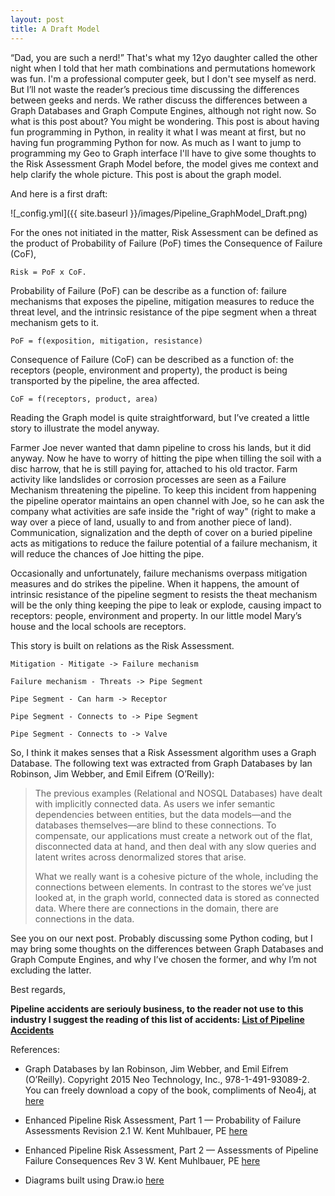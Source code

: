 ```yaml
---
layout: post
title: A Draft Model
---
```


“Dad, you are such a nerd!” That's what my 12yo daughter called the other night when I told that her math combinations and permutations homework was fun.  I'm a professional computer geek, but I don't see myself as nerd. But I’ll not waste the reader’s precious time discussing the differences between geeks and nerds. We rather discuss the differences between a Graph Databases and Graph Compute Engines, although not right now.
So what is this post about? You might be wondering. This post is about having fun programming in Python, in reality it what I was meant at first, but no having fun programming Python for now. As much as I want to jump to programming my Geo to Graph interface I'll have to give some thoughts to the Risk Assessment Graph Model before, the model gives me context and help clarify the whole picture. This post is about the graph model.

And here is a first draft:

![_config.yml]({{ site.baseurl }}/images/Pipeline_GraphModel_Draft.png)

For the ones not initiated in the matter, Risk Assessment can be defined as the product of Probability of Failure (PoF) times the Consequence of Failure (CoF), 

```
Risk = PoF x CoF.
```

Probability of Failure (PoF) can be describe as a function of: failure mechanisms that exposes the pipeline, mitigation measures to reduce the threat level, and the intrinsic resistance of the pipe segment when a threat mechanism gets to it.

```
PoF = f(exposition, mitigation, resistance)
```

Consequence of Failure (CoF) can be described as a function of: the receptors (people, environment and property), the product is being transported by the pipeline, the area affected.  
```
CoF = f(receptors, product, area)
```

Reading the Graph model is quite straightforward, but I’ve created a little story to illustrate the model anyway.

Farmer Joe never wanted that damn pipeline to cross his lands, but it did anyway.  Now he have to worry of hitting the pipe when tilling the soil with a disc harrow, that he is still paying for, attached to his old tractor.  Farm activity like landslides or corrosion processes are seen as a Failure Mechanism threatening the pipeline. To keep this incident from happening the pipeline operator maintains an open channel with Joe, so he can ask the company what activities are safe inside the "right of way" (right to make a way over a piece of land, usually to and from another piece of land).  Communication, signalization and the depth of cover on a buried pipeline acts as mitigations to reduce the failure potential of a failure mechanism, it will reduce the chances of Joe hitting the pipe.  

Occasionally and unfortunately, failure mechanisms overpass mitigation measures and do strikes the pipeline.  When it happens, the amount of intrinsic resistance of the pipeline segment to resists the theat mechanism will be the only thing keeping the pipe to leak or explode, causing impact to receptors: people, environment and property. In our little model Mary’s house and the local schools are receptors.  

This story is built on relations as the Risk Assessment. 

```
Mitigation - Mitigate -> Failure mechanism

Failure mechanism - Threats -> Pipe Segment

Pipe Segment - Can harm -> Receptor

Pipe Segment - Connects to -> Pipe Segment

Pipe Segment - Connects to -> Valve
```

So, I think it makes senses that a Risk Assessment algorithm uses a Graph Database. The following text was extracted from Graph Databases by Ian Robinson, Jim Webber, and Emil Eifrem (O’Reilly):

>The previous examples (Relational and NOSQL Databases) have dealt with implicitly connected data. As users we infer semantic dependencies between entities, but the data models—and the databases themselves—are blind to these connections. To compensate, our applications must
create a network out of the flat, disconnected data at hand, and then deal with any slow queries and latent writes across denormalized stores that arise.
>
>What we really want is a cohesive picture of the whole, including the connections between elements. In contrast to the stores we’ve just looked at, in the graph world, connected data is stored as connected data. Where there are connections in the domain, there are connections in the data.

See you on our next post.  Probably discussing some Python coding, but I may bring some thoughts on the differences between Graph Databases and Graph Compute Engines, and why I’ve chosen the former, and why I’m not excluding the latter.

Best regards,

**Pipeline accidents are seriouly business, to the reader not use to this industry I suggest the reading of this list of accidents:  [List of Pipeline Accidents](https://en.wikipedia.org/wiki/List_of_pipeline_accidents)**

References:

* Graph Databases by Ian Robinson, Jim Webber, and Emil Eifrem (O’Reilly). Copyright 2015 Neo Technology, Inc., 978-1-491-93089-2.  You can freely download a copy of the book, compliments of Neo4j, at [here](https://neo4j.com/graph-databases-book/)

* Enhanced Pipeline Risk Assessment, Part 1 — Probability of Failure Assessments Revision 2.1 W. Kent Muhlbauer, PE [here](http://pipelinerisk.net/)

* Enhanced Pipeline Risk Assessment, Part 2 — Assessments of Pipeline Failure Consequences Rev 3 W. Kent Muhlbauer, PE [here](http://pipelinerisk.net/)

* Diagrams built using Draw.io [here](https://www.draw.io/)
